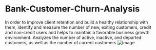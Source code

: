 # Bank-Customer-Churn-Analysis
In order to improve client retention and build a healthy relationship with them, identify and measure the number of new, exiting customers,
credit and non-credit users and helps to maintain a favorable business growth environment.
Analyzes the number of active, inactive, and departed customers, as well as the number of current customers
![image](https://github.com/kavisha2030/Bank-Customer-Churn-Analysis/assets/92582227/7d11b153-e8e4-4df5-933a-c1a28e149cb3)


